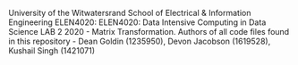 University of the Witwatersrand School of Electrical & Information Engineering ELEN4020: 
ELEN4020: Data Intensive Computing in Data Science LAB 2 2020 - Matrix Transformation.
Authors of all code files found in this repository - Dean Goldin (1235950), Devon Jacobson (1619528), Kushail Singh (1421071)
